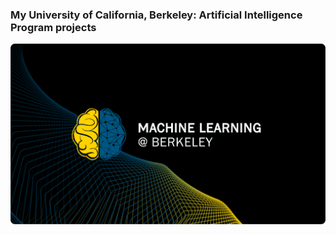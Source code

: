 ### My University of California, Berkeley: Artificial Intelligence Program projects

![alt text](/images/BerkML.png)
